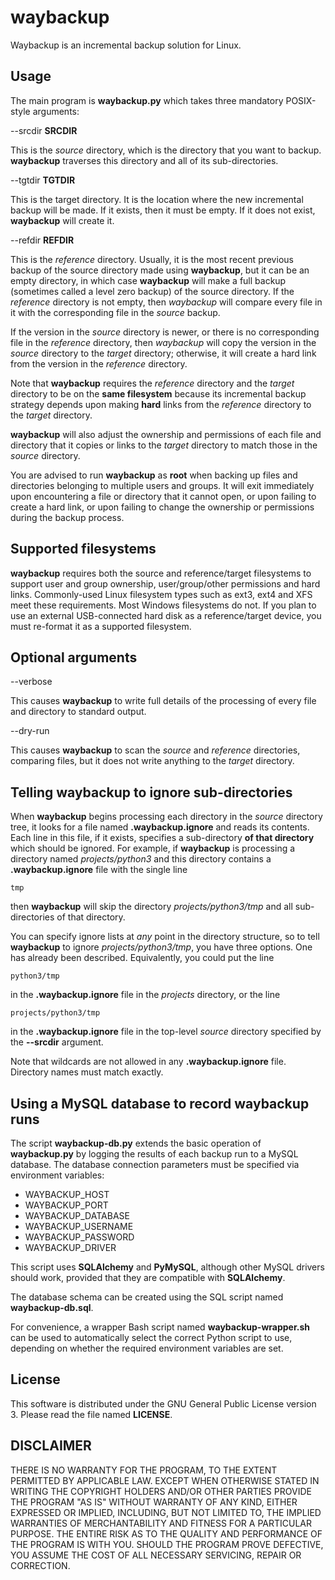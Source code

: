 # waybackup

Waybackup is an incremental backup solution for Linux.

## Usage

The main program is **waybackup.py** which takes three mandatory POSIX-style arguments:

--srcdir **SRCDIR**

This is the *source* directory, which is the directory that you want to
backup.  **waybackup** traverses this directory and all of its sub-directories.

--tgtdir **TGTDIR**

This is the target directory. It is the location where the new incremental backup
will be made. If it exists, then it must be empty. If it does not exist, **waybackup**
will create it.

--refdir **REFDIR**

This is the *reference* directory. Usually, it is the most recent previous backup
of the source directory made using **waybackup**, but it can be an empty directory,
in which case **waybackup** will make a full backup (sometimes called a level zero
backup) of the source directory. If the *reference* directory is not empty, then
*waybackup* will compare every file in it with the corresponding file in the *source*
backup.

If the version in the *source* directory is newer, or there is no corresponding
file in the *reference* directory, then *waybackup* will copy the version in the
*source* directory to the *target* directory; otherwise, it will create a hard link
from the version in the *reference* directory.

Note that **waybackup** requires the *reference* directory and the *target*
directory to be on the **same filesystem** because its incremental backup strategy
depends upon making **hard** links from the *reference* directory to the *target*
directory.

**waybackup** will also adjust the ownership and permissions of each file and directory
that it copies or links to the *target* directory to match those in the *source* directory.

You are advised to run **waybackup** as **root** when backing up files and directories
belonging to multiple users and groups. It will exit immediately upon encountering a
file or directory that it cannot open, or upon failing to create a hard link, or upon
failing to change the ownership or permissions during the backup process.

## Supported filesystems

**waybackup** requires both the source and reference/target filesystems to support
user and group ownership, user/group/other permissions and hard links. Commonly-used Linux
filesystem types such as ext3, ext4 and XFS meet these requirements. Most Windows filesystems
do not. If you plan to use an external USB-connected hard disk as a reference/target device,
you must re-format it as a supported filesystem.

## Optional arguments

--verbose

This causes **waybackup** to write full details of the processing of every file and
directory to standard output.

--dry-run

This causes **waybackup** to scan the *source* and *reference* directories, comparing
files, but it does not write anything to the *target* directory.

## Telling waybackup to ignore sub-directories

When **waybackup** begins processing each directory in the *source* directory tree, it
looks for a file named **.waybackup.ignore** and reads its contents. Each line in this
file, if it exists, specifies a sub-directory **of that directory** which should be ignored.
For example, if **waybackup** is processing a directory named *projects/python3* and this
directory contains a **.waybackup.ignore** file with the single line

`tmp`

then **waybackup** will skip the directory *projects/python3/tmp* and all sub-directories
of that directory.

You can specify ignore lists at *any* point in the directory structure, so to tell
**waybackup** to ignore *projects/python3/tmp*, you have three options. One has already
been described. Equivalently, you could put the line

`python3/tmp`

in the **.waybackup.ignore** file in the *projects* directory, or the line

`projects/python3/tmp`

in the **.waybackup.ignore** file in the top-level *source* directory specified by the
**--srcdir** argument.

Note that wildcards are not allowed in any **.waybackup.ignore** file. Directory names must
match exactly.

## Using a MySQL database to record waybackup runs

The script **waybackup-db.py** extends the basic operation of **waybackup.py** by
logging the results of each backup run to a MySQL database. The database connection
parameters must be specified via environment variables:

- WAYBACKUP_HOST
- WAYBACKUP_PORT
- WAYBACKUP_DATABASE
- WAYBACKUP_USERNAME
- WAYBACKUP_PASSWORD
- WAYBACKUP_DRIVER

This script uses **SQLAlchemy** and **PyMySQL**, although other MySQL drivers should
work, provided that they are compatible with **SQLAlchemy**.

The database schema can be created using the SQL script named **waybackup-db.sql**.

For convenience, a wrapper Bash script named **waybackup-wrapper.sh** can be used to
automatically select the correct Python script to use, depending on whether the required
environment variables are set.

## License

This software is distributed under the GNU General Public License version 3. Please
read the file named **LICENSE**.

## DISCLAIMER

THERE IS NO WARRANTY FOR THE PROGRAM, TO THE EXTENT PERMITTED BY
APPLICABLE LAW.  EXCEPT WHEN OTHERWISE STATED IN WRITING THE COPYRIGHT
HOLDERS AND/OR OTHER PARTIES PROVIDE THE PROGRAM "AS IS" WITHOUT WARRANTY
OF ANY KIND, EITHER EXPRESSED OR IMPLIED, INCLUDING, BUT NOT LIMITED TO,
THE IMPLIED WARRANTIES OF MERCHANTABILITY AND FITNESS FOR A PARTICULAR
PURPOSE.  THE ENTIRE RISK AS TO THE QUALITY AND PERFORMANCE OF THE PROGRAM
IS WITH YOU.  SHOULD THE PROGRAM PROVE DEFECTIVE, YOU ASSUME THE COST OF
ALL NECESSARY SERVICING, REPAIR OR CORRECTION.
